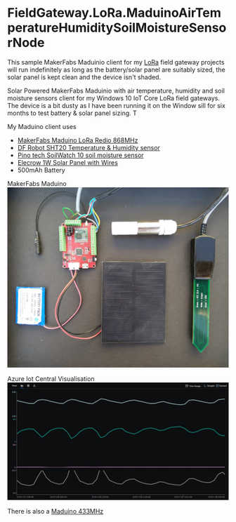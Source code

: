 # FieldGateway.LoRa.MaduinoAirTemperatureHumiditySoilMoistureSensorNode
This sample MakerFabs Maduinio client for my [LoRa](https://lora-alliance.org/) field gateway projects will run indefinitely as long as the battery/solar panel are suitably sized, the solar panel is kept clean and the device isn't shaded.

Solar Powered MakerFabs Maduinio with air temperature, humidity and soil moisture sensors client for my Windows 10 IoT Core LoRa field gateways. The device is a bit dusty as I have been running it on the Window sill for six months to test battery & solar panel sizing. T


My Maduino client uses
* [MakerFabs Maduino LoRa Redio 868MHz](https://makerfabs.com/index.php?route=product/product&product_id=438)
* [DF Robot SHT20 Temperature & Humidity sensor]( https://www.dfrobot.com/wiki/index.php/SHT20_I2C_Temperature_%26_Humidity_Sensor_(Waterproof_Probe)_SKU:_SEN0227)
* [Pino tech SoilWatch 10 soil moisture sensor ](https://pino-tech.eu/product/soilwatch-10/)
* [Elecrow 1W Solar Panel with Wires](https://www.elecrow.com/1w-solar-panel-with-wires-p-817.html)
* 500mAh Battery

MakerFabs Maduino
![SensorNode](MaduinoSoilMoistureTemperatureHumidity.jpg)

Azure Iot Central Visualisation
![Azure IoT Central](MaduinoSoilMoistureTemperatureHumidityData.JPG)

There is also a [Maduino 433MHz](https://makerfabs.com/index.php?route=product/product&product_id=439)

